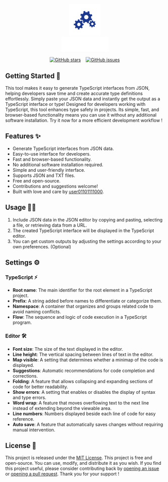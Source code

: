 <div align="center">

<a href="https://taypfeyz.vercel.app">
  <img alt="taypfeyz logo" src="public/icons/favicon.svg" width="20%" />
</a>

<br>

<a href="https://taypfeyz.vercel.app">
  <img alt="taypfeyz site" src="public/images/taypfeyz_text.png" width="30%" />
</a>

<br>

[![GitHub stars](https://img.shields.io/github/stars/user01101111000/taypfeyz?style=social)](https://github.com/user01101111000/taypfeyz)
&nbsp;&nbsp;
[![GitHub issues](https://img.shields.io/github/issues/user01101111000/taypfeyz?style=social)](https://github.com/user01101111000/taypfeyz/issues)

</div>


## Getting Started 🚀

This tool makes it easy to generate TypeScript interfaces from JSON, helping developers save time and create accurate
type definitions effortlessly. Simply paste your JSON data and instantly get the output as a TypeScript interface or
type! Designed for developers working with TypeScript, this tool enhances type safety in projects. Its simple, fast, and
browser-based functionality means you can use it without any additional software installation. Try it now for a more
efficient development workflow !

## Features ✨

- Generate TypeScript interfaces from JSON data.
- Easy-to-use interface for developers.
- Fast and browser-based functionality.
- No additional software installation required.
- Simple and user-friendly interface.
- Supports JSON and TXT files.
- Free and open-source.
- Contributions and suggestions welcome!
- Built with love and care by [user01101111000](https://github.com/user01101111000).

## Usage 👨‍💻

1. Include JSON data in the JSON editor by copying and pasting, selecting a file, or retrieving data from a URL.
2. The created TypeScript interface will be displayed in the TypeScript editor.
3. You can get custom outputs by adjusting the settings according to your own preferences. (Optional)

## Settings ⚙️

### TypeScript ⚡
- **Root name**: The main identifier for the root element in a TypeScript project.
- **Prefix**: A string added before names to differentiate or categorize them.
- **Namespace**: A container that organizes and groups related code to avoid naming conflicts.
- **Flow**: The sequence and logic of code execution in a TypeScript program.

### Editor 🛠️
- **Font size**: The size of the text displayed in the editor.
- **Line height**: The vertical spacing between lines of text in the editor.
- **Map visible**: A setting that determines whether a minimap of the code is displayed.
- **Suggestions**: Automatic recommendations for code completion and corrections.
- **Folding**:  A feature that allows collapsing and expanding sections of code for better readability.
- **Show errors**: A setting that enables or disables the display of syntax and type errors.
- **Word wrap**: A feature that moves overflowing text to the next line instead of extending beyond the viewable area.
- **Line numbers**: Numbers displayed beside each line of code for easy reference.
- **Auto save**: A feature that automatically saves changes without requiring manual intervention.

## License 📄

This project is released under the [MIT License](https://github.com/user01101111000/taypfeyz/blob/main/LICENSE). This project is free and open-source. You can use, modify, and distribute it as you wish. If you find this project useful,
please consider contributing back by [opening an issue](https://github.com/user01101111000/taypfeyz/issues) or
[opening a pull request](https://github.com/user01101111000/taypfeyz/pulls). Thank you for your support !